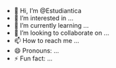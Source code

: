 - 👋 Hi, I’m @Estudiantica
- 👀 I’m interested in ...
- 🌱 I’m currently learning ...
- 💞️ I’m looking to collaborate on ...
- 📫 How to reach me ...
- 😄 Pronouns: ...
- ⚡ Fun fact: ...

<!---
Estudiantica/Estudiantica is a ✨ special ✨ repository because its `README.md` (this file) appears on your GitHub profile.
You can click the Preview link to take a look at your changes.
--->
